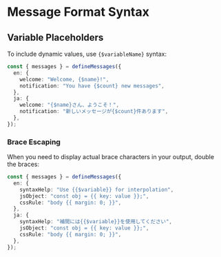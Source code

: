 # Message Format Syntax

<div v-pre>

## Variable Placeholders

To include dynamic values, use `{$variableName}` syntax:

```typescript
const { messages } = defineMessages({
  en: {
    welcome: "Welcome, {$name}!",
    notification: "You have {$count} new messages",
  },
  ja: {
    welcome: "{$name}さん、ようこそ！",
    notification: "新しいメッセージが{$count}件あります",
  },
});
```

### Brace Escaping

When you need to display actual brace characters in your output, double the braces:

```typescript
const { messages } = defineMessages({
  en: {
    syntaxHelp: "Use {{$variable}} for interpolation",
    jsObject: "const obj = {{ key: value }};",
    cssRule: "body {{ margin: 0; }}",
  },
  ja: {
    syntaxHelp: "補間には{{$variable}}を使用してください",
    jsObject: "const obj = {{ key: value }};",
    cssRule: "body {{ margin: 0; }}",
  },
});
```

</div>
